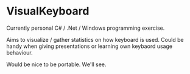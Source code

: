 # VisualKeyboard

Currently personal C# / .Net / Windows programming exercise.

Aims to visualize / gather statistics on how keyboard is used. Could be handy
when giving presentations or learning own keybaord usage behaviour.

Would be nice to be portable. We'll see.
